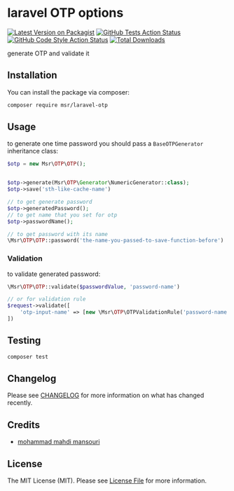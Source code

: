 #  laravel OTP options 

[![Latest Version on Packagist](https://img.shields.io/packagist/v/msr/laravel-otp.svg?style=flat-square)](https://packagist.org/packages/msr/laravel-otp)
[![GitHub Tests Action Status](https://img.shields.io/github/workflow/status/msr/laravel-otp/run-tests?label=tests)](https://github.com/msr/laravel-otp/actions?query=workflow%3Arun-tests+branch%3Amain)
[![GitHub Code Style Action Status](https://img.shields.io/github/workflow/status/msr/laravel-otp/Fix%20PHP%20code%20style%20issues?label=code%20style)](https://github.com/msr/laravel-otp/actions?query=workflow%3A"Fix+PHP+code+style+issues"+branch%3Amain)
[![Total Downloads](https://img.shields.io/packagist/dt/msr/laravel-otp.svg?style=flat-square)](https://packagist.org/packages/msr/laravel-otp)

generate OTP and validate it

## Installation

You can install the package via composer:

```bash
composer require msr/laravel-otp
```

## Usage
to generate one time password you should pass a `BaseOTPGenerator` inheritance class:
```php
$otp = new Msr\OTP\OTP();


$otp->generate(Msr\OTP\Generator\NumericGenerator::class);
$otp->save('sth-like-cache-name')

// to get generate password
$otp->generatedPassword();
// to get name that you set for otp
$otp->passwordName();

// to get password with its name
\Msr\OTP\OTP::password('the-name-you-passed-to-save-function-before')
```
### Validation
to validate generated password:
```php
\Msr\OTP\OTP::validate($passwordValue, 'password-name')

// or for validation rule
$request->validate([
    'otp-input-name' => [new \Msr\OTP\OTPValidationRule('password-name')]
])

```


## Testing

```bash
composer test
```

## Changelog

Please see [CHANGELOG](CHANGELOG.md) for more information on what has changed recently.

## Credits

- [mohammad mahdi mansouri](https://github.com/mahdimsr)

## License

The MIT License (MIT). Please see [License File](LICENSE.md) for more information.
